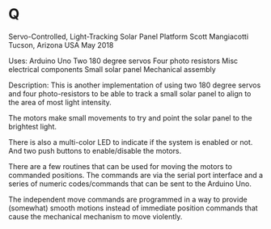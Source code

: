 # Q
Servo-Controlled, Light-Tracking Solar Panel Platform
Scott Mangiacotti
Tucson, Arizona USA
May 2018


Uses:
Arduino Uno
Two 180 degree servos
Four photo resistors
Misc electrical components
Small solar panel
Mechanical assembly


Description:
This is another implementation of using two 180 degree servos and four photo-resistors to be able to track a small solar panel to align to the area of most light intensity.

The motors make small movements to try and point the solar panel to the brightest light.

There is also a multi-color LED to indicate if the system is enabled or not. And two push buttons to enable/disable the motors.

There are a few routines that can be used for moving the motors to commanded positions. The commands are via the serial port interface and a series of numeric codes/commands that can be sent to the Arduino Uno.

The independent move commands are programmed in a way to provide (somewhat) smooth motions instead of immediate position commands that cause the mechanical mechanism to move violently.
